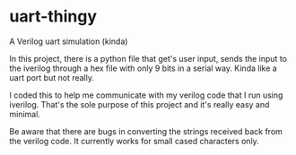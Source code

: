 # uart-thingy
A Verilog uart simulation (kinda)


In this project, there is a python file that get's user input, sends the input to the iverilog through a hex file with only 9 bits in a serial way. Kinda like a uart port but not really. 


I coded this to help me communicate with my verilog code that I run using iverilog. That's the sole purpose of this project and it's really easy and minimal.


Be aware that there are bugs in converting the strings received back from the verilog code. It currently works for small cased characters only.
